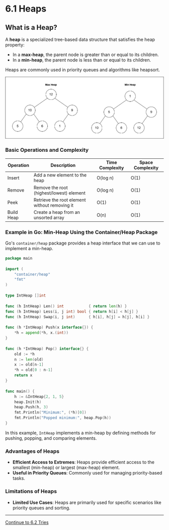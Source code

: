 
# 6.1 Heaps

## What is a Heap?

A **heap** is a specialized tree-based data structure that satisfies the heap property:
- In a **max-heap**, the parent node is greater than or equal to its children.
- In a **min-heap**, the parent node is less than or equal to its children.

Heaps are commonly used in priority queues and algorithms like heapsort.

<p align="center">
  <img src="./images/heap.jpg" />
</p>

### Basic Operations and Complexity

| Operation   | Description                                    | Time Complexity | Space Complexity |
|-------------|------------------------------------------------|-----------------|------------------|
| Insert      | Add a new element to the heap                  | O(log n)        | O(1)             |
| Remove      | Remove the root (highest/lowest) element       | O(log n)        | O(1)             |
| Peek        | Retrieve the root element without removing it  | O(1)            | O(1)             |
| Build Heap  | Create a heap from an unsorted array           | O(n)            | O(1)             |

### Example in Go: Min-Heap Using the Container/Heap Package

Go's `container/heap` package provides a heap interface that we can use to implement a min-heap.

```go
package main

import (
    "container/heap"
    "fmt"
)

type IntHeap []int

func (h IntHeap) Len() int           { return len(h) }
func (h IntHeap) Less(i, j int) bool { return h[i] < h[j] }
func (h IntHeap) Swap(i, j int)      { h[i], h[j] = h[j], h[i] }

func (h *IntHeap) Push(x interface{}) {
    *h = append(*h, x.(int))
}

func (h *IntHeap) Pop() interface{} {
    old := *h
    n := len(old)
    x := old[n-1]
    *h = old[0 : n-1]
    return x
}

func main() {
    h := &IntHeap{2, 1, 5}
    heap.Init(h)
    heap.Push(h, 3)
    fmt.Println("Minimum:", (*h)[0])
    fmt.Println("Popped minimum:", heap.Pop(h))
}
```

In this example, `IntHeap` implements a min-heap by defining methods for pushing, popping, and comparing elements.

### Advantages of Heaps

- **Efficient Access to Extremes**: Heaps provide efficient access to the smallest (min-heap) or largest (max-heap) element.
- **Useful in Priority Queues**: Commonly used for managing priority-based tasks.

### Limitations of Heaps

- **Limited Use Cases**: Heaps are primarily used for specific scenarios like priority queues and sorting.

---

[Continue to 6.2 Tries](./Section_6_2_Tries.md)
